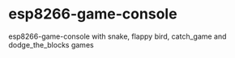 # esp8266-game-console
esp8266-game-console with snake, flappy bird, catch_game and dodge_the_blocks games 
